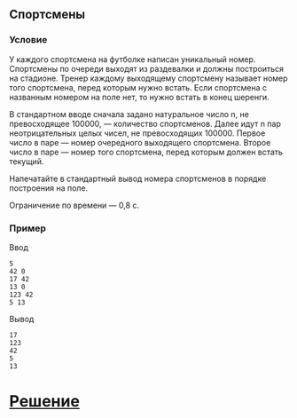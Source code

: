 ## Спортсмены ##

### Условие ###

У каждого спортсмена на футболке написан уникальный номер. Спортсмены по очереди выходят из раздевалки и должны построиться на стадионе. Тренер каждому выходящему спортсмену называет номер того спортсмена, перед которым нужно встать. Если спортсмена с названным номером на поле нет, то нужно встать в конец шеренги.

В стандартном вводе сначала задано натуральное число n, не превосходящее 100000, — количество спортсменов. Далее идут n пар неотрицательных целых чисел, не превосходящих 100000. Первое число в паре — номер очередного выходящего спортсмена. Второе число в паре — номер того спортсмена, перед которым должен встать текущий.

Напечатайте в стандартный вывод номера спортсменов в порядке построения на поле.

Ограничение по времени — 0,8 с.

### Пример ###

Ввод

```
5
42 0 
17 42 
13 0 
123 42
5 13
```
 
Вывод

```
17
123
42
5
13
```

# [Решение](Solution/)
